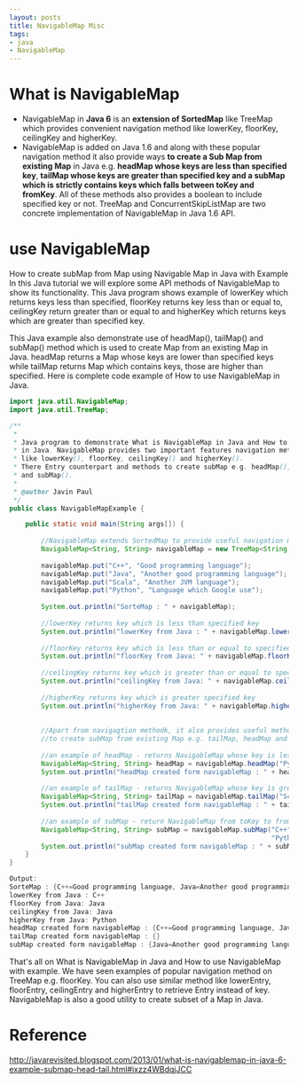 ```yaml
---
layout: posts
title: NavigableMap Misc
tags:
- java
- NavigableMap
---
```

# What is NavigableMap

- NavigableMap in **Java 6** is an **extension of SortedMap**  like TreeMap which provides convenient navigation method like lowerKey, floorKey, ceilingKey and higherKey. 
- NavigableMap is added on Java 1.6 and along with these popular navigation method it also provide ways **to create a Sub Map from existing Map** in Java e.g. **headMap whose keys are less than specified key**, **tailMap whose keys are greater than specified key and a subMap which is strictly contains keys which falls between toKey and fromKey**. All of these methods also provides a boolean to include specified key or not. TreeMap and ConcurrentSkipListMap are two concrete implementation of NavigableMap in Java 1.6 API.

# use NavigableMap 

How to create subMap from Map using Navigable Map in Java with Example
In this Java tutorial we will explore some API methods of NavigableMap to show its functionality. This Java program shows example of lowerKey which returns keys less than specified, floorKey returns key less than or equal to, ceilingKey return greater than or equal to and higherKey which returns keys which are greater than specified key. 

This Java example also demonstrate use of headMap(), tailMap() and subMap() method which is used to create Map from an existing Map in Java. headMap returns a Map whose keys are lower than specified keys while tailMap returns Map which contains keys, those are higher than specified. Here is complete code example of How to use NavigableMap in Java.

```java
import java.util.NavigableMap;
import java.util.TreeMap;

/**
 *
 * Java program to demonstrate What is NavigableMap in Java and How to use NavigableMap
 * in Java. NavigableMap provides two important features navigation methods
 * like lowerKey(), floorKey, ceilingKey() and higherKey().
 * There Entry counterpart and methods to create subMap e.g. headMap(), tailMap()
 * and subMap().
 *
 * @author Javin Paul
 */
public class NavigableMapExample {

    public static void main(String args[]) {
     
        //NavigableMap extends SortedMap to provide useful navigation methods
        NavigableMap<String, String> navigableMap = new TreeMap<String, String>();
     
        navigableMap.put("C++", "Good programming language");
        navigableMap.put("Java", "Another good programming language");
        navigableMap.put("Scala", "Another JVM language");
        navigableMap.put("Python", "Language which Google use");
     
        System.out.println("SorteMap : " + navigableMap);
     
        //lowerKey returns key which is less than specified key
        System.out.println("lowerKey from Java : " + navigableMap.lowerKey("Java"));
     
        //floorKey returns key which is less than or equal to specified key
        System.out.println("floorKey from Java: " + navigableMap.floorKey("Java"));
     
        //ceilingKey returns key which is greater than or equal to specified key
        System.out.println("ceilingKey from Java: " + navigableMap.ceilingKey("Java"));
     
        //higherKey returns key which is greater specified key
        System.out.println("higherKey from Java: " + navigableMap.higherKey("Java"));
     
     
        //Apart from navigagtion methodk, it also provides useful method
        //to create subMap from existing Map e.g. tailMap, headMap and subMap
     
        //an example of headMap - returns NavigableMap whose key is less than specified
        NavigableMap<String, String> headMap = navigableMap.headMap("Python", false);
        System.out.println("headMap created form navigableMap : " + headMap);
             
        //an example of tailMap - returns NavigableMap whose key is greater than specified
        NavigableMap<String, String> tailMap = navigableMap.tailMap("Scala", false);
        System.out.println("tailMap created form navigableMap : " + tailMap);
     
        //an example of subMap - return NavigableMap from toKey to fromKey
        NavigableMap<String, String> subMap = navigableMap.subMap("C++", false ,
                                                                  "Python", false);
        System.out.println("subMap created form navigableMap : " + subMap);
    }
}

Output:
SorteMap : {C++=Good programming language, Java=Another good programming language, Python=Language which Google use, Scala=Another JVM language}
lowerKey from Java : C++
floorKey from Java: Java
ceilingKey from Java: Java
higherKey from Java: Python
headMap created form navigableMap : {C++=Good programming language, Java=Another good programming language}
tailMap created form navigableMap : {}
subMap created form navigableMap : {Java=Another good programming language}
```

 That's all on What is NavigableMap in Java and How to use NavigableMap with example. We have seen examples of popular navigation method on TreeMap e.g. floorKey. You can also use similar method like lowerEntry, floorEntry, ceilingEntry and higherEntry to retrieve Entry instead of key. NavigableMap is also a good utility to create subset of a Map in Java.


# Reference
http://javarevisited.blogspot.com/2013/01/what-is-navigablemap-in-java-6-example-submap-head-tail.html#ixzz4WBdqjJCC
